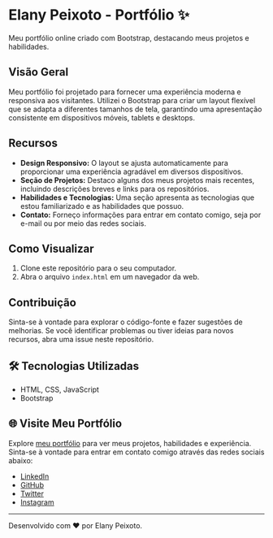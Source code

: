   
# Elany Peixoto - Portfólio ✨

Meu portfólio online criado com Bootstrap, destacando meus projetos e habilidades.

## Visão Geral

Meu portfólio foi projetado para fornecer uma experiência moderna e responsiva aos visitantes. Utilizei o Bootstrap para criar um layout flexível que se adapta a diferentes tamanhos de tela, garantindo uma apresentação consistente em dispositivos móveis, tablets e desktops.

## Recursos

- **Design Responsivo:** O layout se ajusta automaticamente para proporcionar uma experiência agradável em diversos dispositivos.
- **Seção de Projetos:** Destaco alguns dos meus projetos mais recentes, incluindo descrições breves e links para os repositórios.
- **Habilidades e Tecnologias:** Uma seção apresenta as tecnologias que estou familiarizado e as habilidades que possuo.
- **Contato:** Forneço informações para entrar em contato comigo, seja por e-mail ou por meio das redes sociais.

## Como Visualizar

1. Clone este repositório para o seu computador.
2. Abra o arquivo `index.html` em um navegador da web.

## Contribuição

Sinta-se à vontade para explorar o código-fonte e fazer sugestões de melhorias. Se você identificar problemas ou tiver ideias para novos recursos, abra uma issue neste repositório.

## 🛠️ Tecnologias Utilizadas

- HTML, CSS, JavaScript
- Bootstrap

## 🌐 Visite Meu Portfólio

Explore [meu portfólio](https://profile-develany.vercel.app/) para ver meus projetos, habilidades e experiência. Sinta-se à vontade para entrar em contato comigo através das redes sociais abaixo:

- [LinkedIn](https://www.linkedin.com/in/elany-peixoto/)
- [GitHub](https://github.com/develany)
- [Twitter](https://twitter.com/ElanySi27792921)
- [Instagram](https://www.instagram.com/elany_peixoto/)

---

Desenvolvido com ❤️ por Elany Peixoto.
